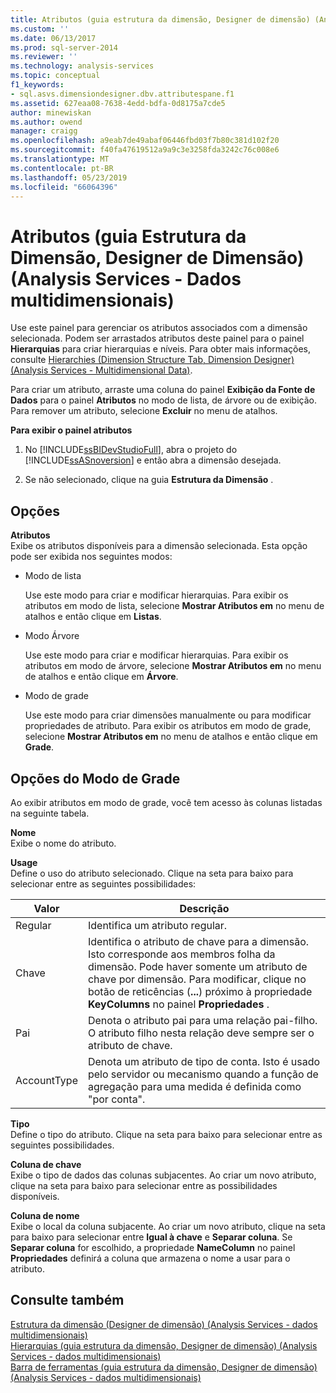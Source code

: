 ```yaml
---
title: Atributos (guia estrutura da dimensão, Designer de dimensão) (Analysis Services - dados multidimensionais) | Microsoft Docs
ms.custom: ''
ms.date: 06/13/2017
ms.prod: sql-server-2014
ms.reviewer: ''
ms.technology: analysis-services
ms.topic: conceptual
f1_keywords:
- sql.asvs.dimensiondesigner.dbv.attributespane.f1
ms.assetid: 627eaa08-7638-4edd-bdfa-0d8175a7cde5
author: minewiskan
ms.author: owend
manager: craigg
ms.openlocfilehash: a9eab7de49abaf06446fbd03f7b80c381d102f20
ms.sourcegitcommit: f40fa47619512a9a9c3e3258fda3242c76c008e6
ms.translationtype: MT
ms.contentlocale: pt-BR
ms.lasthandoff: 05/23/2019
ms.locfileid: "66064396"
---
```

# <a name="attributes-dimension-structure-tab-dimension-designer-analysis-services---multidimensional-data"></a>Atributos (guia Estrutura da Dimensão, Designer de Dimensão) (Analysis Services - Dados multidimensionais)
  Use este painel para gerenciar os atributos associados com a dimensão selecionada. Podem ser arrastados atributos deste painel para o painel **Hierarquias** para criar hierarquias e níveis. Para obter mais informações, consulte [Hierarchies &#40;Dimension Structure Tab, Dimension Designer&#41; &#40;Analysis Services - Multidimensional Data&#41;](hierarchies-dimension-designer-analysis-services-multidimensional-data.md).  
  
 Para criar um atributo, arraste uma coluna do painel **Exibição da Fonte de Dados** para o painel **Atributos** no modo de lista, de árvore ou de exibição. Para remover um atributo, selecione **Excluir** no menu de atalhos.  
  
 **Para exibir o painel atributos**  
  
1.  No [!INCLUDE[ssBIDevStudioFull](../includes/ssbidevstudiofull-md.md)], abra o projeto do [!INCLUDE[ssASnoversion](../includes/ssasnoversion-md.md)] e então abra a dimensão desejada.  
  
2.  Se não selecionado, clique na guia **Estrutura da Dimensão** .  
  
## <a name="options"></a>Opções  
 **Atributos**  
 Exibe os atributos disponíveis para a dimensão selecionada. Esta opção pode ser exibida nos seguintes modos:  
  
-   Modo de lista  
  
     Use este modo para criar e modificar hierarquias. Para exibir os atributos em modo de lista, selecione **Mostrar Atributos em** no menu de atalhos e então clique em **Listas**.  
  
-   Modo Árvore  
  
     Use este modo para criar e modificar hierarquias. Para exibir os atributos em modo de árvore, selecione **Mostrar Atributos em** no menu de atalhos e então clique em **Árvore**.  
  
-   Modo de grade  
  
     Use este modo para criar dimensões manualmente ou para modificar propriedades de atributo. Para exibir os atributos em modo de grade, selecione **Mostrar Atributos em** no menu de atalhos e então clique em **Grade**.  
  
## <a name="grid-mode-options"></a>Opções do Modo de Grade  
 Ao exibir atributos em modo de grade, você tem acesso às colunas listadas na seguinte tabela.  
  
 **Nome**  
 Exibe o nome do atributo.  
  
 **Usage**  
 Define o uso do atributo selecionado. Clique na seta para baixo para selecionar entre as seguintes possibilidades:  
  
|Valor|Descrição|  
|-----------|-----------------|  
|Regular|Identifica um atributo regular.|  
|Chave|Identifica o atributo de chave para a dimensão. Isto corresponde aos membros folha da dimensão. Pode haver somente um atributo de chave por dimensão. Para modificar, clique no botão de reticências (**...**) próximo à propriedade **KeyColumns** no painel **Propriedades** .|  
|Pai|Denota o atributo pai para uma relação pai-filho. O atributo filho nesta relação deve sempre ser o atributo de chave.|  
|AccountType|Denota um atributo de tipo de conta. Isto é usado pelo servidor ou mecanismo quando a função de agregação para uma medida é definida como "por conta".|  
  
 **Tipo**  
 Define o tipo do atributo. Clique na seta para baixo para selecionar entre as seguintes possibilidades.  
  
 **Coluna de chave**  
 Exibe o tipo de dados das colunas subjacentes. Ao criar um novo atributo, clique na seta para baixo para selecionar entre as possibilidades disponíveis.  
  
 **Coluna de nome**  
 Exibe o local da coluna subjacente. Ao criar um novo atributo, clique na seta para baixo para selecionar entre **Igual à chave** e **Separar coluna**. Se **Separar coluna** for escolhido, a propriedade **NameColumn** no painel **Propriedades** definirá a coluna que armazena o nome a usar para o atributo.  
  
## <a name="see-also"></a>Consulte também  
 [Estrutura da dimensão &#40;Designer de dimensão&#41; &#40;Analysis Services - dados multidimensionais&#41;](dimension-structure-dimension-designer-analysis-services-multidimensional-data.md)   
 [Hierarquias &#40;guia estrutura da dimensão, Designer de dimensão&#41; &#40;Analysis Services - dados multidimensionais&#41;](hierarchies-dimension-designer-analysis-services-multidimensional-data.md)   
 [Barra de ferramentas &#40;guia estrutura da dimensão, Designer de dimensão&#41; &#40;Analysis Services - dados multidimensionais&#41;](toolbar-dimension-structure-designer-analysis-services-multidimensional-data.md)  
  
  
